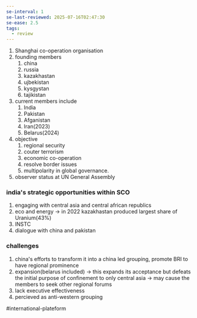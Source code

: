 ```yaml
---
se-interval: 1
se-last-reviewed: 2025-07-16T02:47:30
se-ease: 2.5
tags:
  - review
---
```

1. Shanghai co-operation organisation
2. founding members 
	1. china
	2. russia
	3. kazakhastan
	4. ujbekistan
	5. kysgystan
	6. tajikistan
3. current members include
	1. India
	2. Pakistan
	3. Afganistan
	4. Iran(2023)
	5. Belarus(2024)
4. objective
	1. regional security
	2. couter terrorism
	3. economic co-operation
	4. resolve border issues
	5. multipolarity in global governance.
5. observer status at UN General Assembly

### india's strategic opportunities within SCO
1. engaging with central asia and central african republics
2. eco and energy ->  in 2022 kazakhastan produced largest share of Uranium(43%)
3. INSTC
4. dialogue with china and pakistan
### challenges
1. china's efforts to transform it into a china led grouping, promote BRI to have regional prominence
2. expansion(belarus included) -> this expands its acceptance but defeats the initial purpose of confinement to only central asia -> may cause the members to seek other regional forums
3. lack executive effectiveness
4. percieved as anti-western grouping

#international-plateform